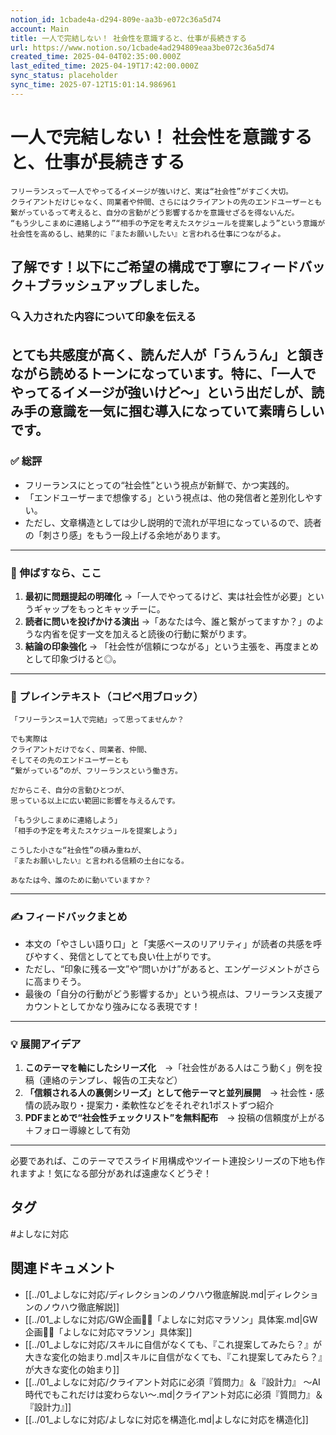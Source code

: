 ```yaml
---
notion_id: 1cbade4a-d294-809e-aa3b-e072c36a5d74
account: Main
title: 一人で完結しない！ 社会性を意識すると、仕事が長続きする
url: https://www.notion.so/1cbade4ad294809eaa3be072c36a5d74
created_time: 2025-04-04T02:35:00.000Z
last_edited_time: 2025-04-19T17:42:00.000Z
sync_status: placeholder
sync_time: 2025-07-12T15:01:14.986961
---
```

# 一人で完結しない！ 社会性を意識すると、仕事が長続きする

```plain text
フリーランスって一人でやってるイメージが強いけど、実は“社会性”がすごく大切。
クライアントだけじゃなく、同業者や仲間、さらにはクライアントの先のエンドユーザーとも繋がっているって考えると、自分の言動がどう影響するかを意識せざるを得ないんだ。
“もう少しこまめに連絡しよう”“相手の予定を考えたスケジュールを提案しよう”という意識が社会性を高めるし、結果的に『またお願いしたい』と言われる仕事につながるよ。
```
了解です！以下にご希望の構成で丁寧にフィードバック＋ブラッシュアップしました。
---
### 🔍 入力された内容について印象を伝える
とても共感度が高く、読んだ人が「うんうん」と頷きながら読めるトーンになっています。特に、「一人でやってるイメージが強いけど〜」という出だしが、読み手の意識を一気に掴む導入になっていて素晴らしいです。
---
### ✅ 総評
- フリーランスにとっての“社会性”という視点が新鮮で、かつ実践的。
- 「エンドユーザーまで想像する」という視点は、他の発信者と差別化しやすい。
- ただし、文章構造としては少し説明的で流れが平坦になっているので、読者の「刺さり感」をもう一段上げる余地があります。
---
### 🔧 伸ばすなら、ここ
1. **最初に問題提起の明確化**
  →「一人でやってるけど、実は社会性が必要」というギャップをもっとキャッチーに。
1. **読者に問いを投げかける演出**
  →「あなたは今、誰と繋がってますか？」のような内省を促す一文を加えると読後の行動に繋がります。
1. **結論の印象強化**
  → 「社会性が信頼につながる」という主張を、再度まとめとして印象づけると◎。
---
### 📝 プレインテキスト（コピペ用ブロック）
```plain text
「フリーランス＝1人で完結」って思ってませんか？

でも実際は
クライアントだけでなく、同業者、仲間、
そしてその先のエンドユーザーとも
“繋がっている”のが、フリーランスという働き方。

だからこそ、自分の言動ひとつが、
思っている以上に広い範囲に影響を与えるんです。

「もう少しこまめに連絡しよう」
「相手の予定を考えたスケジュールを提案しよう」

こうした小さな“社会性”の積み重ねが、
『またお願いしたい』と言われる信頼の土台になる。

あなたは今、誰のために動いていますか？
```
---
### ✍️ フィードバックまとめ
- 本文の「やさしい語り口」と「実感ベースのリアリティ」が読者の共感を呼びやすく、発信としてとても良い仕上がりです。
- ただし、“印象に残る一文”や“問いかけ”があると、エンゲージメントがさらに高まりそう。
- 最後の「自分の行動がどう影響するか」という視点は、フリーランス支援アカウントとしてかなり強みになる表現です！
---
### 💡 展開アイデア
1. **このテーマを軸にしたシリーズ化**　→「社会性がある人はこう動く」例を投稿（連絡のテンプレ、報告の工夫など）
1. **「信頼される人の裏側シリーズ」として他テーマと並列展開**　→ 社会性・感情の読み取り・提案力・柔軟性などをそれぞれ1ポストずつ紹介
1. **PDFまとめで“社会性チェックリスト”を無料配布**　→ 投稿の信頼度が上がる＋フォロー導線として有効
---
必要であれば、このテーマでスライド用構成やツイート連投シリーズの下地も作れますよ！気になる部分があれば遠慮なくどうぞ！

## タグ

#よしなに対応 

## 関連ドキュメント

- [[../01_よしなに対応/ディレクションのノウハウ徹底解説.md|ディレクションのノウハウ徹底解説]]
- [[../01_よしなに対応/GW企画🏃‍♂️「よしなに対応マラソン」具体案.md|GW企画🏃‍♂️「よしなに対応マラソン」具体案]]
- [[../01_よしなに対応/スキルに自信がなくても、『これ提案してみたら？』が大きな変化の始まり.md|スキルに自信がなくても、『これ提案してみたら？』が大きな変化の始まり]]
- [[../01_よしなに対応/クライアント対応に必須『質問力』＆『設計力』
〜AI時代でもこれだけは変わらない〜.md|クライアント対応に必須『質問力』＆『設計力』]]
- [[../01_よしなに対応/よしなに対応を構造化.md|よしなに対応を構造化]]
